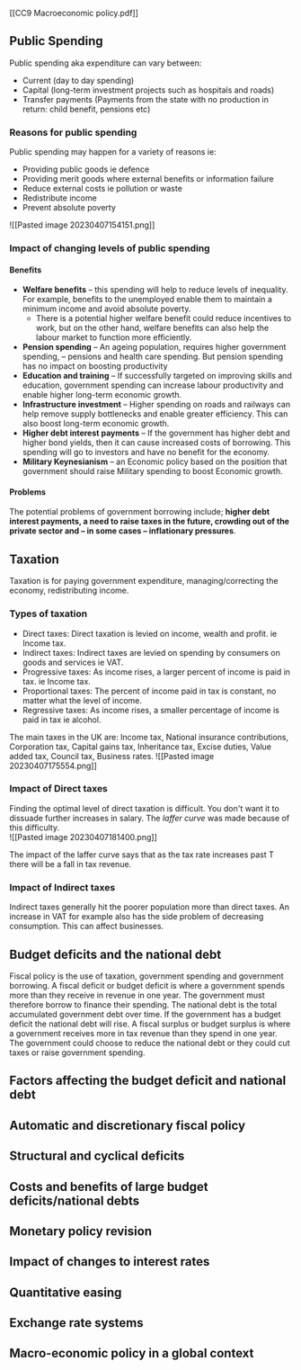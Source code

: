 [[CC9 Macroeconomic policy.pdf]]

## Public Spending
Public spending aka expenditure can vary between:
- Current (day to day spending)
- Capital (long-term investment projects such as hospitals and roads) 
- Transfer payments (Payments from the state with no production in return: child benefit, pensions etc)

### Reasons for public spending 
Public spending may happen for a variety of reasons ie:
- Providing public goods ie defence
- Providing merit goods where external benefits or information failure
- Reduce external costs ie pollution or waste
- Redistribute income 
- Prevent absolute poverty

![[Pasted image 20230407154151.png]]

### Impact of changing levels of public spending 

#### Benefits
- **Welfare benefits** – this spending will help to reduce levels of inequality. For example, benefits to the unemployed enable them to maintain a minimum income and avoid absolute poverty.
    -   There is a potential higher welfare benefit could reduce incentives to work, but on the other hand, welfare benefits can also help the labour market to function more efficiently.
- **Pension spending** – An ageing population, requires higher government spending, – pensions and health care spending. But pension spending has no impact on boosting productivity
- **Education and training** – If successfully targeted on improving skills and education, government spending can increase labour productivity and enable higher long-term economic growth.
- **Infrastructure investment** – Higher spending on roads and railways can help remove supply bottlenecks and enable greater efficiency. This can also boost long-term economic growth.
- **Higher debt interest payments** – If the government has higher debt and higher bond yields, then it can cause increased costs of borrowing. This spending will go to investors and have no benefit for the economy.
- **Military Keynesianism** – an Economic policy based on the position that government should raise Military spending to boost Economic growth.

#### Problems
The potential problems of government borrowing include; **higher debt interest payments, a need to raise taxes in the future, crowding out of the private sector and – in some cases – inflationary pressures**.

## Taxation
Taxation is for paying government expenditure, managing/correcting the economy, redistributing income. 

### Types of taxation
- Direct taxes: Direct taxation is levied on income, wealth and profit. ie Income tax.
- Indirect taxes: Indirect taxes are levied on spending by consumers on goods and services ie VAT.
- Progressive taxes: As income rises, a larger percent of income is paid in tax. ie Income tax.
- Proportional taxes: The percent of income paid in tax is constant, no matter what the level of income.
- Regressive taxes: As income rises, a smaller percentage of income is paid in tax ie alcohol. 

The main taxes in the UK are: Income tax, National insurance contributions, Corporation tax, Capital gains tax, Inheritance tax, Excise duties, Value added tax, Council tax, Business rates.
![[Pasted image 20230407175554.png]]

### Impact of Direct taxes
Finding the optimal level of direct taxation is difficult. You don't want it to dissuade further increases in salary. The *laffer curve* was made because of this difficulty.  
![[Pasted image 20230407181400.png]]

The impact of the laffer curve says that as the tax rate increases past T there will be a fall in tax revenue.

### Impact of Indirect taxes 
Indirect taxes generally hit the poorer population more than direct taxes. An increase in VAT for example also has the side problem of decreasing consumption. This can affect businesses.

## Budget deficits and the national debt
Fiscal policy is the use of taxation, government spending and government borrowing. 
A fiscal deficit or budget deficit is where a government spends more than they receive in revenue in one year. The government must therefore borrow to finance their spending.
The national debt is the total accumulated government debt over time. If the government has a budget deficit the national debt will rise. 
A fiscal surplus or budget surplus is where a government receives more in tax revenue than they spend in one year. The government could choose to reduce the national debt or they could cut taxes or raise government spending.

## Factors affecting the budget deficit and national debt


## Automatic and discretionary fiscal policy 


## Structural and cyclical deficits 


## Costs and benefits of large budget deficits/national debts


## Monetary policy revision


## Impact of changes to interest rates 


## Quantitative easing 


## Exchange rate systems


## Macro-economic policy in a global context

